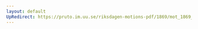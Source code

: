 ```yaml
---
layout: default
UpRedirect: https://pruto.im.uu.se/riksdagen-motions-pdf/1869/mot_1869__fk__14.pdf
---
```

